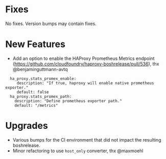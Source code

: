# Fixes
No fixes. Version bumps may contain fixes.

# New Features
- Add an option to enable the HAProxy Prometheus Metrics endpoint (https://github.com/cloudfoundry/haproxy-boshrelease/pull/536), thx @benjaminguttmann-avtq
```
  ha_proxy.stats_promex_enable:
     description: "If true, haproxy will enable native prometheus exporter."
     default: false
  ha_proxy.stats_promex_path:
    description: "Define prometheus exporter path."
    default: "/metrics"
```

# Upgrades
- Various bumps for the CI environment that did not impact the resulting boshrelease.
- Minor refactoring to use `host_only` converter, thx @maxmoehl
